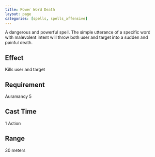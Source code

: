 ```yaml
---
title: Power Word Death
layout: page
categories: [spells, spells_offensive]
---
```


A dangerous and powerful spell. The simple utterance of a specific word with malevolent intent will throw both user and target into a sudden and painful death.
## Effect
  Kills user and target
## Requirement
  Auramancy 5
## Cast Time
  1 Action
## Range
  30 meters
